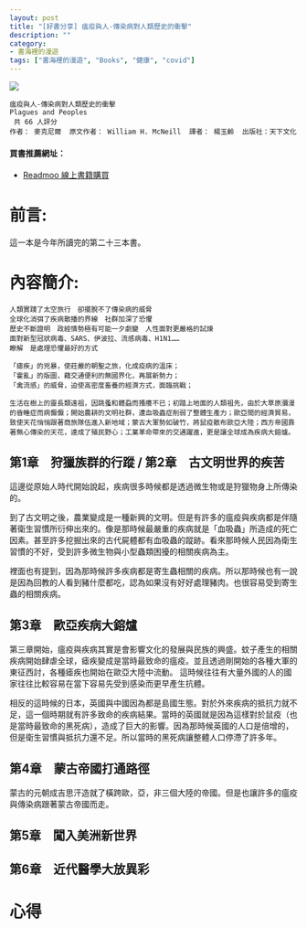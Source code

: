 ```yaml
---
layout: post
title: "[好書分享] 瘟疫與人-傳染病對人類歷史的衝擊"
description: ""
category: 
- 書海裡的漫遊
tags: ["書海裡的漫遊", "Books", "健康", "covid"]
---
```


<div><a href="https://moo.im/a/24ipqZ" title="瘟疫與人"><img src="https://cdn.readmoo.com/cover/bg/d7bfk8c_210x315.jpg?v=0" /></a></div>




```
瘟疫與人-傳染病對人類歷史的衝擊
Plagues and Peoples
 共 66 人評分
作者： 麥克尼爾  原文作者： William H. McNeill  譯者： 楊玉齡  出版社：天下文化 
```

#### 買書推薦網址：

- [Readmoo 線上書籍購買](https://moo.im/a/24ipqZ)

# 前言:

這一本是今年所讀完的第二十三本書。



# 內容簡介:

```
人類實踐了太空旅行　卻擺脫不了傳染病的威脅
全球化消弭了疾病散播的界線　社群加深了恐懼   
歷史不斷證明　政經情勢極有可能一夕劇變　人性面對更嚴格的試煉
面對新型冠狀病毒、SARS、伊波拉、流感病毒、H1N1……
瞭解　是處理恐懼最好的方式 

「瘧疾」的兇暴，使莊嚴的朝聖之旅，化成疫病的溫床；
「霍亂」的版圖，藉交通便利的無國界化，再展新勢力；
「禽流感」的威脅，迫使高密度畜養的經濟方式，面臨挑戰； 

生活在樹上的靈長類遠祖，因跳蚤和體蝨而搔癢不已；初踏上地面的人類祖先，由於大草原瀰漫的昏睡症而病懨懨；開始農耕的文明社群，遭血吸蟲症削弱了整體生產力；歐亞間的經濟貿易，致使天花悄悄跟著商旅隊伍進入新地域；蒙古大軍勢如破竹，將鼠疫散布歐亞大陸；西方帝國靠著無心傳染的天花，達成了殖民野心；工業革命帶來的交通躍進，更是讓全球成為疾病大鎔爐。 
```



## 第1章　狩獵族群的行蹤 / 第2章　古文明世界的疾苦

這邊從原始人時代開始說起，疾病很多時候都是透過微生物或是狩獵物身上所傳染的。

到了古文明之後，農業變成是一種新興的文明。但是有許多的瘟疫與疾病都是伴隨著衛生習慣所衍伸出來的。像是那時候最嚴重的疾病就是「血吸蟲」所造成的死亡因素。甚至許多挖掘出來的古代屍體都有血吸蟲的蹤跡。看來那時候人民因為衛生習慣的不好，受到許多微生物與小型蟲類困擾的相關疾病為主。

裡面也有提到，因為那時候許多疾病都是寄生蟲相關的疾病。所以那時候也有一說是因為回教的人看到豬什麼都吃，認為如果沒有好好處理豬肉。也很容易受到寄生蟲的相關疾病。

## 第3章　歐亞疾病大鎔爐

第三章開始，瘟疫與疾病其實是會影響文化的發展與民族的興盛。蚊子產生的相關疾病開始肆虐全球，瘧疾變成是當時最致命的瘟疫。並且透過剛開始的各種大軍的東征西討，各種瘧疾也開始在歐亞大陸中流動。 這時候往往有大量外國的人的國家往往比較容易在當下容易先受到感染而更早產生抗體。

相反的這時候的日本，英國與中國因為都是島國生態。對於外來疾病的抵抗力就不足，這一個時期就有許多致命的疾病結果。當時的英國就是因為這樣對於鼠疫（也是當時最致命的黑死病），造成了巨大的影響。因為那時候英國的人口是倍增的，但是衛生習慣與抵抗力還不足。所以當時的黑死病讓整體人口停滯了許多年。

## 第4章　蒙古帝國打通路徑

蒙古的元朝成吉思汗造就了橫跨歐，亞，非三個大陸的帝國。但是也讓許多的瘟疫與傳染病跟著蒙古帝國而走。

## 第5章　闖入美洲新世界



## 第6章　近代醫學大放異彩




# 心得




